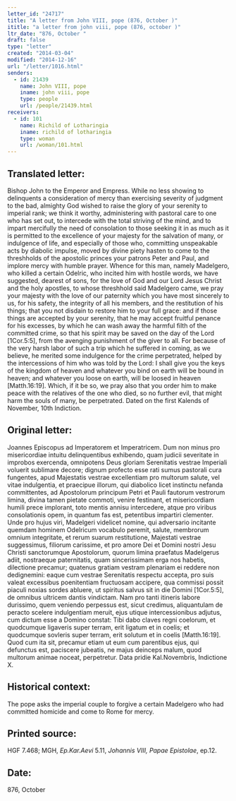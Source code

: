 ```yaml
---
letter_id: "24717"
title: "A letter from John VIII, pope (876, October )"
ititle: "a letter from john viii, pope (876, october )"
ltr_date: "876, October "
draft: false
type: "letter"
created: "2014-03-04"
modified: "2014-12-16"
url: "/letter/1016.html"
senders:
  - id: 21439
    name: John VIII, pope
    iname: john viii, pope
    type: people
    url: /people/21439.html
receivers:
  - id: 101
    name: Richild of Lotharingia
    iname: richild of lotharingia
    type: woman
    url: /woman/101.html
---
```

<h2> Translated letter:</h2>Bishop John to the Emperor and Empress.
While no less showing to delinquents a consideration of mercy than exercising severity of judgment to the bad, almighty God wished to raise the glory of your serenity to imperial rank; we think it worthy, administering with pastoral care to one who has set out, to intercede with the total striving of the mind, and to impart mercifully the need of consolation to those seeking it in as much as it is permitted to the excellence of your majesty for the salvation of many, or indulgence of life, and especially of those who, committing unspeakable acts by diabolic impulse, moved by divine piety hasten to come to the threshholds of the apostolic princes your patrons Peter and Paul,  and implore mercy with humble prayer.  Whence for this man, namely Madelgero, who killed a certain Odelric, who incited him with hostile words, we have suggested, dearest of sons, for the love of God and our Lord Jesus Christ and the holy apostles, to whose threshhold said Madelgero came, we pray your majesty with the love of our paternity which you have most sincerely to us, for his safety, the integrity of all his members, and the restitution of his things; that you not disdain to restore him to your full grace:  and if those things are accepted by your serenity, that he may accept fruitful penance for his excesses, by which he can wash away the harmful filth of the committed crime, so that his spirit may be saved on the day of the Lord [1Cor.5:5], from the avenging punishment of the giver to all.  For because of the very harsh labor of such a trip which he suffered in coming, as we believe, he merited some indulgence for the crime perpetrated, helped by the intercessions of him who was told by the Lord:  I shall give you the keys of the kingdom of heaven and whatever you bind on earth will be bound in heaven; and whatever you loose on earth, will be loosed in heaven [Matth.16:19].  Which, if it be so, we pray also that you order him to make peace with the relatives of the one who died, so no further evil, that might harm the souls of many, be perpetrated.
Dated on the first Kalends of November, 10th Indiction.
<h2 class="mt-4"> Original letter:</h2>Joannes Episcopus ad Imperatorem et Imperatricem.
Dum non minus pro misericordiae intuitu delinquentibus exhibendo, quam judicii severitate in improbos exercenda, omnipotens Deus gloriam Serenitatis vestrae Imperiali voluerit sublimare decore; dignum profecto esse rati sumus pastorali cura fungentes, apud Majestatis vestrae excellentiam pro multorum salute, vel vitae indulgentia, et praecipue illorum, qui diabolico licet instinctu nefanda committentes, ad Apostolorum principum Petri et Pauli fautorum vestrorum limina, divina tamen pietate commoti, venire festinant, et misericordiam humili prece implorant, toto mentis annisu intercedere, atque pro viribus consolationis opem, in quantum fas est, petentibus impartiri clementer.  Unde pro hujus viri, Madelgeri videlicet nomine, qui adversario incitante quemdam hominem Odelricum vocabulo peremit, salute, membrorum omnium integritate, et rerum suarum restitutione, Majestati vestrae suggessimus, filiorum carissime, et pro amore Dei et Domini nostri Jesu Christi sanctorumque Apostolorum, quorum limina praefatus Madelgerus adiit, nostraeque paternitatis, quam sincerissimam erga nos habetis, dilectione precamur; quatenus gratiam vestram plenariam ei reddere non dedignemini:  eaque cum vestrae Serenitatis respectu accepta, pro suis valeat excessibus poenitentiam fructuosam accipere, qua commissi possit piaculi noxias sordes abluere, ut spiritus salvus sit in die Domini [1Cor.5:5], de omnibus ultricem dantis vindictam.  Nam pro tanti itineris labore durissimo, quem veniendo perpessus est, sicut credimus, aliquantulam de peracto scelere indulgentiam meruit, ejus utique intercessionibus adjutus, cum dictum esse a Domino constat:  Tibi dabo claves regni coelorum, et quodcumque ligaveris super terram, erit ligatum et in coelis; et quodcumque sovleris super terram, erit solutum et in coelis [Matth.16:19].  Quod cum ita sit, precamur etiam ut eum cum parentibus ejus, qui defunctus est, paciscere jubeatis, ne majus deinceps malum, quod multorum animae noceat, perpetretur.
Data pridie Kal.Novembris, Indictione X.
<h2 class="mt-4"> Historical context:</h2>The pope asks the imperial couple to forgive a certain Madelgero who had committed homicide and come to Rome for mercy.
<h2 class="mt-4"> Printed source:</h2><p>HGF 7.468; MGH, <em>Ep.Kar.Aevi</em> 5.11,<em> Johannis VIII, Papae Epistolae</em>, ep.12.</p><h2 class="mt-4"> Date:</h2>876, October 